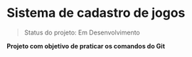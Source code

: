 # Sistema de cadastro de jogos

> Status do projeto: Em Desenvolvimento

<strong>Projeto com objetivo de praticar os comandos do Git</strong>